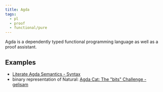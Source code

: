 ```yaml
---
title: Agda
tags:
  - pl
  - proof
  - functional/pure
---
```


Agda is a dependently typed functional programming language as well as a proof assistant.

## Examples

- [Literate Agda Semantics - Syntax](https://github.com/dhall-lang/dhall-lang/pull/1103)
- binary representation of Natural: [Agda Cat: The "bits" Challenge - gelisam](https://www.youtube.com/watch?v=G_Z78S_5vno)
